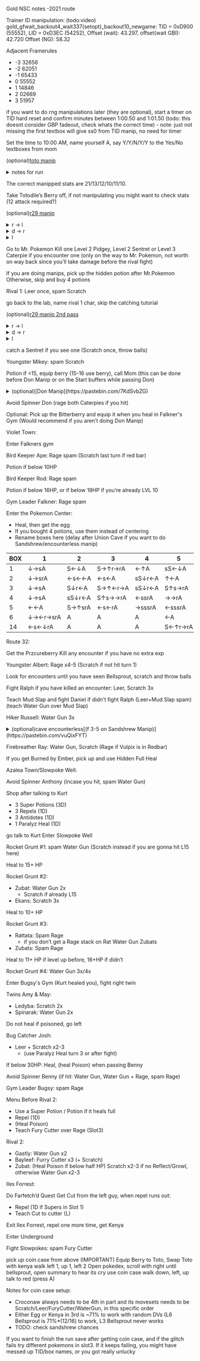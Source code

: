 Gold NSC notes -2021 route

Trainer ID manipulation: (todo:video) 
gold_gfwait_backout4_wait337(setopt)_backout10_newgame: TID = 0xD900 (55552), LID = 0xD3EC (54252), Offset (wait): 43.297, offset(wait GBI): 42.720 Offset (NG): 58.32

Adjacent Framerules
- -3 32656
- -2 62051
- -1 65433
- 0 55552
- 1 14846
- 2 02669
- 3 51957

if you want to do rng manipulations later (they are optional), start a timer on TID hard reset and confirm minutes between 1:00.50 and 1:01.50 (todo: this doesnt consider GBP fadeout, check whats the correct time) - note: just not missing the first textbox will give ss0 from TID manip, no need for timer

Set the time to 10:00 AM, name yourself A, say Y/Y/N/Y/Y to the Yes/No textboxes from mom

(optional)[toto manip](https://pastebin.com/GirxGiU9)
<details>
<summary>notes for run</summary>
<br>

8. 0x89C2 (20/12/12/9/10/10)    ; npc: r
9. 0x1B43 (21/11/12/9/10/9) / (20/11/12/9/10/9)    ; npc: l
10. 0x394F (21/11/12/10/11/9) / (21/11/12/9/9/9)   ; npc: u
11. **0xFDFF (21/13/12/10/11/10)   ; npc: d**
12. 0xDECF (20/12/12/10/11/10)   ; npc: u
13. 0xC7A6 (20/12/12/10/10/10)   ; npc: u
14. 0x3501 (21/11/11/9/9/9) / (20/11/12/9/10/9)     ; npc: u
15. 0xBF79 (21/12/12/10/10/10)   ; npc: l

</details>

The correct manipped stats are 21/13/12/10/11/10.

Take Totodile’s Berry off, if not manipulating you might want to check stats (12 attack required?)

(optional)[r29 manip](https://pastebin.com/bjBqGeCQ)
<details>
 <summary>r -> l</summary>
 <br>
 <img src="https://i.imgur.com/PX1pgAr.png"/>
 </details>
  <details>
 <summary>d -> r</summary>
 <br>
 <img src="https://i.imgur.com/EOlmJpZ.png"/>
 </details>
  <details>
 <summary>l</summary>
 <br>
 <img src="https://i.imgur.com/4jNSDuf.png"/>
 </details>

Go to Mr. Pokemon
Kill one Level 2 Pidgey, Level 2 Sentret or Level 3 Caterpie if you encounter one (only on the way to Mr. Pokemon, not worth on way back since you’ll take damage before the rival fight)

If you are doing manips, pick up the hidden potion after Mr.Pokemon
Otherwise, skip and buy 4 potions

Rival 1: Leer once, spam Scratch

go back to the lab, name rival 1 char, skip the catching tutorial

(optional)[r29 manip 2nd pass](https://pastebin.com/bjBqGeCQ)
<details>
 <summary>r -> l</summary>
 <br>
 <img src="https://i.imgur.com/Bu9RQX3.png"/>
 </details>
  <details>
 <summary>d -> r</summary>
 <br>
 <img src="https://i.imgur.com/1sjG78D.png"/>
 </details>
  <details>
 <summary>l</summary>
 <br>
 <img src="https://i.imgur.com/y7Z8MBy.png"/>
 </details>

catch a Sentret if you see one (Scratch once, throw balls)

Youngster Mikey: spam Scratch

Potion if <15, equip berry (15-16 use berry), call Mom (this can be done before Don Manip or on the Start buffers while passing Don)
 <details>
 <summary>(optional)[Don Manip](https://pastebin.com/7KdSvbZG)</summary>
 <br>
 <img src="https://cdn.discordapp.com/attachments/638862200148066324/874377359611031622/don.png"/>
 </details>

Avoid Spinner Don (rage both Caterpies if you hit)

Optional: Pick up the Bitterberry and equip it when you heal in Falkner's Gym (Would recommend if you aren’t doing Don Manip)

Violet Town:

Enter Falkners gym

Bird Keeper Ape: Rage spam (Scratch last turn if red bar)

Potion if below 10HP

Bird Keeper Rod: Rage spam

Potion if below 16HP, or if below 19HP if you’re already LVL 10

Gym Leader Falkner: Rage spam

Enter the Pokemon Center: 
- Heal, then get the egg
 - If you bought 4 potions, use them instead of centering
- Rename boxes here (delay after Union Cave if you want to do Sandshrew/encounterless manip)

| BOX | 1   | 2   | 3   | 4   | 5   | 6   | 7   | 8   | NAME |
| --- | --- | --- | --- | --- | --- | --- | --- | --- | ---- |
| 1   | ↓→sA | S←↓A | S→↑r→rA | ←↑A | sS←↓A | sS↑A | ←A | ↓rA | éd2éD9'v7 |  
| 2   | ↓→srA | ←s←←A | ←s←A | sS↓r←A | ↑←A | →s↓A | A |  | é['dH.9 |
| 3   | ↓→sA | S↓r←A | S→↑←r→A | sS↓r←A | S↑s→rA | ↓←r←↓A | S↑←r→→A | SA | éh'dHég'd |
| 4   | ↓→sA | sS↓r←A | S↑s→→rA | ←ssrA | →→rA | A | s←↓rA | →srA | éH'd'véé&2 |
| 5   | ←←A | S→↑srA | ←s←rA | →sssrA | ←sssrA | →s→rA | A | S←↑rA | Hé]'d]éé4 |
| 6   | ↓→←r→srA | A | A | A | ←A | SA |  |  | 'l'l'l'l'd |
| 14  | ←s←↓rA | A | A | A | S←↑r→rA | ←↑A | rA | ←s↓srA | pppp5'mv2 |

Route 32:

Get the Przcureberry
Kill any encounter if you have no extra exp

Youngster Albert: Rage x4-5 (Scratch if not hit turn 1)

Look for encounters until you have seen Bellsprout, scratch and throw balls

Fight Ralph if you have killed an encounter: Leer, Scratch 3x

Teach Mud Slap and fight Daniel if didn't fight Ralph (Leer+Mud Slap spam) (teach Water Gun over Mud Slap)

Hiker Russell:  Water Gun 3x

 <details>
 <summary>(optional)cave encounterless[(f 3-5 on Sandshrew Manip)](https://pastebin.com/vuQixFYT)</summary>
 <br>
 <img src="https://cdn.discordapp.com/attachments/751229264816504932/757277654679289977/uce.png"/>
 </details>
 
Firebreather Ray: Water Gun, Scratch (Rage if Vulpix is in Redbar)

If you get Burned by Ember, pick up and use Hidden Full Heal

Azalea Town/Slowpoke Well:

Avoid Spinner Anthony (incase you hit, spam Water Gun)

Shop after talking to Kurt

- 3 Super Potions (3D)
- 3 Repels (1D)
- 3 Antidotes (1D)
- 1 Paralyz Heal (1D)

go talk to Kurt
Enter Slowpoke Well

Rocket Grunt #1: spam Water Gun (Scratch instead if you are gonna hit L15 here)

Heal to 15+ HP

Rocket Grunt #2:
- Zubat: Water Gun 2x
  - Scratch if already L15
- Ekans: Scratch 3x

Heal to 10+ HP

Rocket Grunt #3:
- Rattata: Spam Rage
  - if you don’t get a Rage stack on Rat Water Gun Zubats
- Zubats: Spam Rage

Heal to 11+ HP if level up before, 16+HP if didn’t

Rocket Grunt #4: Water Gun 3x/4x

Enter Bugsy's Gym (Kurt healed you), fight right twin

Twins Amy & May:
- Ledyba: Scratch 2x
- Spinarak: Water Gun 2x

Do not heal if poisoned, go left

Bug Catcher Josh:
- Leer + Scratch x2-3
  - (use Paralyz Heal turn 3 or after fight)


If below 30HP: Heal, (heal Poison) when passing Benny

Avoid Spinner Benny (if hit: Water Gun, Water Gun + Rage, spam Rage)

Gym Leader Bugsy: spam Rage

Menu Before Rival 2:
- Use a Super Potion / Potion if it heals full
- Repel (1D)
- (Heal Poison)
- Teach Fury Cutter over Rage (Slot3)

Rival 2:
- Gastly: Water Gun x2
- Bayleef: Furry Cutter x3 (+ Scratch)
- Zubat: (Heal Poison if below half HP) Scratch x2-3 if no Reflect/Growl, otherwise Water Gun x2-3

Ilex Forrest:

Do Farfetch’d Quest
Get Cut from the left guy, when repel runs out:
- Repel (1D if Supers in Slot 1)
- Teach Cut to cutter (L)

Exit Ilex Forrest, repel one more time, get Kenya

Enter Underground

Fight Slowpokes: spam Fury Cutter

pick up coin case from above (IMPORTANT)
Equip Berry to Toto, Swap Toto with kenya
walk left 1, up 1, left 2
Open pokedex, scroll with right until bellsprout, open summary to hear its cry
use coin case
walk down, left, up
talk to red (press A)


Notes for coin case setup:
- Croconaw always needs to be 4th in part and its movesets needs to be Scratch/Leer/FuryCutter/WaterGun, in this specific order
- Either Egg or Kenya in 3rd is ~71% to work with random DVs (L6 Bellsprout is 71%*(12/16) to work, L3 Bellsprout never works
- TODO: check sandshrew chances

If you want to finish the run save after getting coin case, and if the glitch fails try different pokemons in slot3.
If it keeps failing, you might have messed up TID/box names, or you got really unlucky
